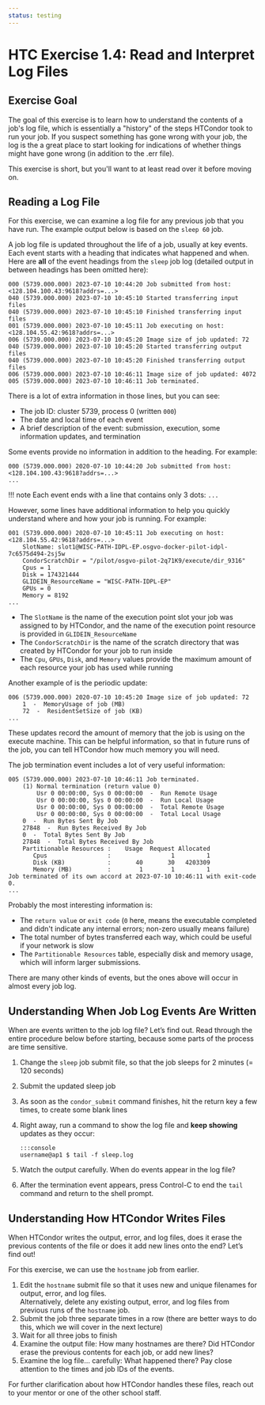 ```yaml
---
status: testing
---
```


<style type="text/css"> pre em { font-style: normal; background-color: yellow; } pre strong { font-style: normal; font-weight: bold; color: \#008; } </style>

HTC Exercise 1.4: Read and Interpret Log Files
=================================================

Exercise Goal
-----------------

The goal of this exercise is to learn how to understand the contents of a job's log file, which is essentially a "history" of the steps HTCondor took to run your job.
If you suspect something has gone wrong with your job, the log is the a great place to start looking for indications of whether things might have gone wrong (in addition to the .err file).

This exercise is short, but you'll want to at least read over it before moving on.

Reading a Log File
------------------

For this exercise, we can examine a log file for any previous job that you have run. The example output below is based on the `sleep 60` job.

A job log file is updated throughout the life of a job, usually at key events. Each event starts with a heading that indicates what happened and when. Here are **all** of the event headings from the `sleep` job log (detailed output in between headings has been omitted here):

``` file
000 (5739.000.000) 2023-07-10 10:44:20 Job submitted from host: <128.104.100.43:9618?addrs=...>
040 (5739.000.000) 2023-07-10 10:45:10 Started transferring input files
040 (5739.000.000) 2023-07-10 10:45:10 Finished transferring input files
001 (5739.000.000) 2023-07-10 10:45:11 Job executing on host: <128.104.55.42:9618?addrs=...>
006 (5739.000.000) 2023-07-10 10:45:20 Image size of job updated: 72
040 (5739.000.000) 2023-07-10 10:45:20 Started transferring output files
040 (5739.000.000) 2023-07-10 10:45:20 Finished transferring output files
006 (5739.000.000) 2023-07-10 10:46:11 Image size of job updated: 4072
005 (5739.000.000) 2023-07-10 10:46:11 Job terminated.
```

There is a lot of extra information in those lines, but you can see:

-   The job ID: cluster 5739, process 0 (written `000`)
-   The date and local time of each event
-   A brief description of the event: submission, execution, some information updates, and termination

Some events provide no information in addition to the heading. For example:

``` file
000 (5739.000.000) 2020-07-10 10:44:20 Job submitted from host: <128.104.100.43:9618?addrs=...>
...
```

!!! note
    Each event ends with a line that contains only 3 dots: `...`

However, some lines have additional information to help you quickly understand where and how your job is running. For example:  

``` file
001 (5739.000.000) 2020-07-10 10:45:11 Job executing on host: <128.104.55.42:9618?addrs=...>
	SlotName: slot1@WISC-PATH-IDPL-EP.osgvo-docker-pilot-idpl-7c6575d494-2sj5w
	CondorScratchDir = "/pilot/osgvo-pilot-2q71K9/execute/dir_9316"
	Cpus = 1
	Disk = 174321444
	GLIDEIN_ResourceName = "WISC-PATH-IDPL-EP"
	GPUs = 0
	Memory = 8192
...
```
-   The `SlotName` is the name of the execution point slot your job was assigned to by HTCondor, and the name of the execution point resource is provided in `GLIDEIN_ResourceName`
-   The `CondorScratchDir` is the name of the scratch directory that was created by HTCondor for your job to run inside
-   The `Cpu`, `GPUs`, `Disk`, and `Memory` values provide the maximum amount of each resource your job has used while running

Another example of is the periodic update:

``` file
006 (5739.000.000) 2020-07-10 10:45:20 Image size of job updated: 72
    1  -  MemoryUsage of job (MB)
    72  -  ResidentSetSize of job (KB)
...
```

These updates record the amount of memory that the job is using on the execute machine. This can be helpful information, so that in future runs of the job, you can tell HTCondor how much memory you will need.

The job termination event includes a lot of very useful information:

``` file
005 (5739.000.000) 2023-07-10 10:46:11 Job terminated.
    (1) Normal termination (return value 0)
        Usr 0 00:00:00, Sys 0 00:00:00  -  Run Remote Usage
        Usr 0 00:00:00, Sys 0 00:00:00  -  Run Local Usage
        Usr 0 00:00:00, Sys 0 00:00:00  -  Total Remote Usage
        Usr 0 00:00:00, Sys 0 00:00:00  -  Total Local Usage
    0  -  Run Bytes Sent By Job
    27848  -  Run Bytes Received By Job
    0  -  Total Bytes Sent By Job
    27848  -  Total Bytes Received By Job
    Partitionable Resources :    Usage  Request Allocated
       Cpus                 :                 1         1
       Disk (KB)            :       40       30   4203309
       Memory (MB)          :        1        1         1
Job terminated of its own accord at 2023-07-10 10:46:11 with exit-code 0.
...
```

Probably the most interesting information is:

-   The `return value` or `exit code` (`0` here, means the executable completed and didn't indicate any internal errors; non-zero usually means failure)
-   The total number of bytes transferred each way, which could be useful if your network is slow
-   The `Partitionable Resources` table, especially disk and memory usage, which will inform larger submissions.

There are many other kinds of events, but the ones above will occur in almost every job log.


Understanding When Job Log Events Are Written
---------------------------------------------

When are events written to the job log file? Let’s find out. Read through the entire procedure below before starting, because some parts of the process are time sensitive.

1.  Change the `sleep` job submit file, so that the job sleeps for 2 minutes (= 120 seconds)
1.  Submit the updated sleep job
1.  As soon as the `condor_submit` command finishes, hit the return key a few times, to create some blank lines
1.  Right away, run a command to show the log file and **keep showing** updates as they occur:

        :::console
        username@ap1 $ tail -f sleep.log

1.  Watch the output carefully. When do events appear in the log file?
1.  After the termination event appears, press Control-C to end the `tail` command and return to the shell prompt.


Understanding How HTCondor Writes Files
---------------------------------------

When HTCondor writes the output, error, and log files, does it erase the previous contents of the file or does it add new lines onto the end? Let’s find out!

For this exercise, we can use the `hostname` job from earlier.

1.  Edit the `hostname` submit file so that it uses new and unique filenames for output, error, and log files.  
Alternatively, delete any existing output, error, and log files from previous runs of the `hostname` job.
1.  Submit the job three separate times in a row (there are better ways to do this, which we will cover in the next lecture)
1.  Wait for all three jobs to finish
1.  Examine the output file: How many hostnames are there? Did HTCondor erase the previous contents for each job, or add new lines?
1.  Examine the log file… carefully: What happened there? Pay close attention to the times and job IDs of the events.

For further clarification about how HTCondor handles these files, reach out to your mentor or one of the other school staff.

